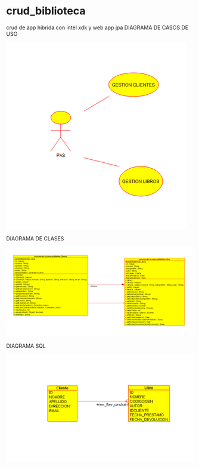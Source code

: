 # crud_biblioteca
crud de app hibrida con intel xdk y web app jpa
DIAGRAMA DE CASOS DE USO

![](casos_uso.png)

DIAGRAMA DE CLASES

![](diagrama_clases.png)

DIAGRAMA SQL

![](diagrama_sql.png)

